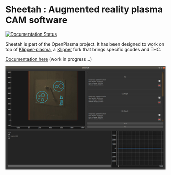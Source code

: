 # Sheetah : Augmented reality plasma CAM software

[![Documentation Status](https://readthedocs.org/projects/sheetah/badge/?version=latest)](https://sheetah.readthedocs.io/en/latest/?badge=latest)

Sheetah is part of the OpenPlasma project. It has been designed to work on top of [Klipper-plasma](https://github.com/proto3/klipper-plasma), a [Klipper](https://github.com/KevinOConnor/klipper) fork that brings specific gcodes and THC.

[Documentation here](https://sheetah.readthedocs.io) (work in progress...)

![alt text](docs/source/_static/images/sheetah.jpg)
